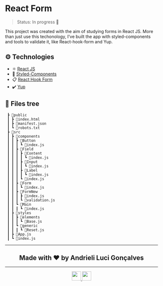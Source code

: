 # React Form

> Status: In progress 🚧

This project was created with the aim of studying forms in React JS. More than just use this techonology, I've built the app
with styled-components and tools to validate it, like React-hook-form and Yup.

## ⚙️ Technologies
- ⚛️ [React JS](https://reactjs.org/docs/getting-started.html)
- 💅 [Styled-Components](https://styled-components.com/docs)
- 📋 [React Hook Form](https://react-hook-form.com/get-started)
- ✔️ [Yup](https://github.com/jquense/yup)

## 🌳 Files tree
```
 ┣ 📂public
 ┃ ┣ 📜index.html
 ┃ ┣ 📜manifest.json
 ┃ ┗ 📜robots.txt
 ┣ 📂src
 ┃ ┣ 📂components
 ┃ ┃ ┣ 📂Button
 ┃ ┃ ┃ ┗ 📜index.js
 ┃ ┃ ┣ 📂Field
 ┃ ┃ ┃ ┣ 📂Content
 ┃ ┃ ┃ ┃ ┗ 📜index.js
 ┃ ┃ ┃ ┣ 📂Input
 ┃ ┃ ┃ ┃ ┗ 📜index.js
 ┃ ┃ ┃ ┣ 📂Label
 ┃ ┃ ┃ ┃ ┗ 📜index.js
 ┃ ┃ ┃ ┗ 📜index.js
 ┃ ┃ ┣ 📂Form
 ┃ ┃ ┃ ┗ 📜index.js
 ┃ ┃ ┣ 📂FormNew
 ┃ ┃ ┃ ┣ 📜index.js
 ┃ ┃ ┃ ┗ 📜validation.js
 ┃ ┃ ┗ 📂Main
 ┃ ┃ ┃ ┗ 📜index.js
 ┃ ┣ 📂styles
 ┃ ┃ ┣ 📂elements
 ┃ ┃ ┃ ┗ 📜Base.js
 ┃ ┃ ┗ 📂generic
 ┃ ┃ ┃ ┗ 📜Reset.js
 ┃ ┣ 📜App.js
 ┃ ┗ 📜index.js
```

---

<h2 align="center"> Made with ❤️ by Andrieli Luci Gonçalves </h2>

---

<div align="center">
  <a href="mailto:andrieliluci@gmail.com">
    <img height="30em" src="https://img.shields.io/badge/Gmail-943169?style=for-the-badge&logo=gmail&logoColor=f2f2f2"/> 
  </a>
  <a href="https://www.linkedin.com/in/andrieli-luci/" target="_blank">
    <img height="30em" src="https://img.shields.io/badge/LinkedIn-943169?style=for-the-badge&logo=linkedin&logoColor=f2f2f2"/>
  </a>
</div> 
